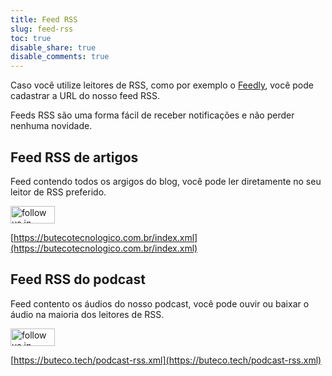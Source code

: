 ```yaml
---
title: Feed RSS
slug: feed-rss
toc: true
disable_share: true
disable_comments: true
---
```


Caso você utilize leitores de RSS, como por exemplo o [Feedly](https://feedly.com), você pode cadastrar a URL do nosso feed RSS.

Feeds RSS são uma forma fácil de receber notificações e não perder nenhuma novidade.

## Feed RSS de artigos

Feed contendo todos os argigos do blog, você pode ler diretamente no seu leitor de RSS preferido.

<a href="https://feedly.com/i/subscription/feed%2Fhttps%3A%2F%2Fbutecotecnologico.com.br%2Findex.xml"
   target="blank">
  <img id="feedlyFollow"
       src="http://s3.feedly.com/img/follows/feedly-follow-rectangle-flat-medium_2x.png"
       alt="follow us in feedly"
       width="71"
       height="28">
</a>

[https://butecotecnologico.com.br/index.xml](https://butecotecnologico.com.br/index.xml)

## Feed RSS do podcast

Feed contento os áudios do nosso podcast, você pode ouvir ou baixar o áudio na maioria dos leitores de RSS.

<a href="https://feedly.com/i/subscription/feed%2Fhttps%3A%2F%2Fbuteco.tech%2Fpodcast-rss.xml"
   target="blank">
  <img id="feedlyFollow"
       src="http://s3.feedly.com/img/follows/feedly-follow-rectangle-flat-medium_2x.png"
       alt="follow us in feedly"
       width="71"
       height="28">
</a>

[https://buteco.tech/podcast-rss.xml](https://buteco.tech/podcast-rss.xml)
